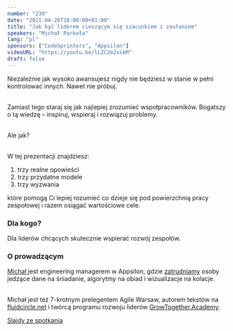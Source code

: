 ```yaml
---
number: "230"
date: "2021-04-26T18:00:00+01:00"
title: "Jak być liderem cieszącym się szacunkiem i zaufaniem"
speakers: "Michał Parkoła"
lang: "pl"
sponsors: ["CodeSprinters", "Appsilon"]
videoURL: "https://youtu.be/lLZC2m2xskM"
draft: false
---
```


Niezależnie jak wysoko awansujesz nigdy nie będziesz w stanie w pełni kontrolować innych. Nawet nie próbuj.<br><br>

Zamiast tego staraj się jak najlepiej zrozumieć wspołpracowników. Bogatszy o tą wiedzę – inspiruj, wspieraj i rozwiązuj problemy. <br><br>

Ale jak?<br><br>

W tej prezentacji znajdziesz:
<ol>
<li>trzy realne opowieści
<li>trzy przydatne modele
<li>trzy wyzwania
</ol>

które pomogą Ci lepiej rozumieć co dzieje się pod powierzchnią pracy zespołowej i razem osiągać wartościowe cele.

### Dla kogo?

Dla liderów chcących skutecznie wspierać rozwój zespołów.

### O prowadzącym 

<a href="https://www.linkedin.com/in/michalparkola/" target="_blank">Michał </a> jest engineering managerem w Appsilon, gdzie <a href="https://appsilon.com/careers/" target="_blank">zatrudniamy</a> osoby jedzące dane na śniadanie, algorytmy na obiad i wizualizacje na kolacje.<br><br>

Michał jest też 7-krotnym prelegentem Agile Warsaw, autorem tekstów na <a href="https://fluidcircle.net" target="_blank">fluidcircle.net</a> i twórcą programu rozwoju liderów <a href="https://GrowTogether.Academy" target="_blank">GrowTogether.Academy</a>.


<a href="https://docs.google.com/presentation/d/1aajHUNTuqwcpypmyEkoyyg43cxVqPeFNH4EpBxyfLa8/" target="_blank">Slajdy ze spotkania</a>
